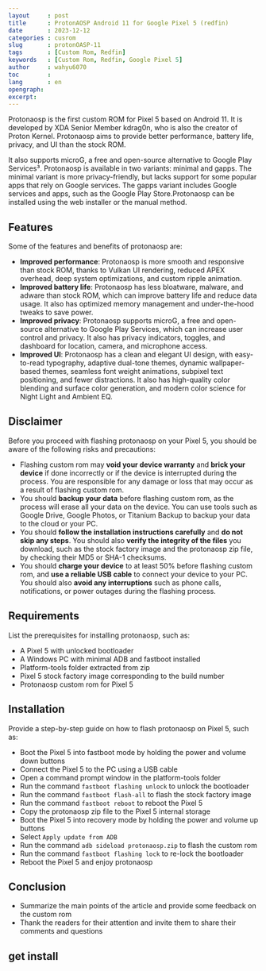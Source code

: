 ```yaml
---
layout     : post
title      : ProtonAOSP Android 11 for Google Pixel 5 (redfin)
date       : 2023-12-12
categories : cusrom
slug       : protonOASP-11
tags       : [Custom Rom, Redfin]
keywords   : [Custom Rom, Redfin, Google Pixel 5]
author     : wahyu6070
toc        : 
lang       : en
opengraph:
excerpt:
---
```


Protonaosp is the first custom ROM for Pixel 5 based on Android 11. It is developed by XDA Senior Member kdrag0n, who is also the creator of Proton Kernel. Protonaosp aims to provide better performance, battery life, privacy, and UI than the stock ROM.

 It also supports microG, a free and open-source alternative to Google Play Services³. Protonaosp is available in two variants: minimal and gapps. The minimal variant is more privacy-friendly, but lacks support for some popular apps that rely on Google services. The gapps variant includes Google services and apps, such as the Google Play Store.Protonaosp can be installed using the web installer or the manual method.

## Features

Some of the features and benefits of protonaosp are:

- **Improved performance**: Protonaosp is more smooth and responsive than stock ROM, thanks to Vulkan UI rendering, reduced APEX overhead, deep system optimizations, and custom ripple animation.
- **Improved battery life**: Protonaosp has less bloatware, malware, and adware than stock ROM, which can improve battery life and reduce data usage. It also has optimized memory management and under-the-hood tweaks to save power.
- **Improved privacy**: Protonaosp supports microG, a free and open-source alternative to Google Play Services, which can increase user control and privacy. It also has privacy indicators, toggles, and dashboard for location, camera, and microphone access.
- **Improved UI**: Protonaosp has a clean and elegant UI design, with easy-to-read typography, adaptive dual-tone themes, dynamic wallpaper-based themes, seamless font weight animations, subpixel text positioning, and fewer distractions. It also has high-quality color blending and surface color generation, and modern color science for Night Light and Ambient EQ.

## Disclaimer

Before you proceed with flashing protonaosp on your Pixel 5, you should be aware of the following risks and precautions:

- Flashing custom rom may **void your device warranty** and **brick your device** if done incorrectly or if the device is interrupted during the process. You are responsible for any damage or loss that may occur as a result of flashing custom rom.
- You should **backup your data** before flashing custom rom, as the process will erase all your data on the device. You can use tools such as Google Drive, Google Photos, or Titanium Backup to backup your data to the cloud or your PC.
- You should **follow the installation instructions carefully** and **do not skip any steps**. You should also **verify the integrity of the files** you download, such as the stock factory image and the protonaosp zip file, by checking their MD5 or SHA-1 checksums.
- You should **charge your device** to at least 50% before flashing custom rom, and **use a reliable USB cable** to connect your device to your PC. You should also **avoid any interruptions** such as phone calls, notifications, or power outages during the flashing process.


## Requirements
List the prerequisites for installing protonaosp, such as:

- A Pixel 5 with unlocked bootloader
- A Windows PC with minimal ADB and fastboot installed
-  Platform-tools folder extracted from zip
-  Pixel 5 stock factory image corresponding to the build number
-  Protonaosp custom rom for Pixel 5
    

## Installation
Provide a step-by-step guide on how to flash protonaosp on Pixel 5, such as:
- Boot the Pixel 5 into fastboot mode by holding the power and volume down buttons
- Connect the Pixel 5 to the PC using a USB cable
- Open a command prompt window in the platform-tools folder
-  Run the command `fastboot flashing unlock` to unlock the bootloader
-  Run the command `fastboot flash-all` to flash the stock factory image
- Run the command `fastboot reboot` to reboot the Pixel 5
- Copy the protonaosp zip file to the Pixel 5 internal storage
- Boot the Pixel 5 into recovery mode by holding the power and volume up buttons
- Select `Apply update from ADB`
- Run the command `adb sideload protonaosp.zip` to flash the custom rom
- Run the command `fastboot flashing lock` to re-lock the bootloader
- Reboot the Pixel 5 and enjoy protonaosp

## Conclusion
- Summarize the main points of the article and provide some feedback on the custom rom
- Thank the readers for their attention and invite them to share their comments and questions

## get install

<!-- [android 11](https://xdaforums.com/t/rom-pixel-5-official-protonaosp-11.4188129/) -->

